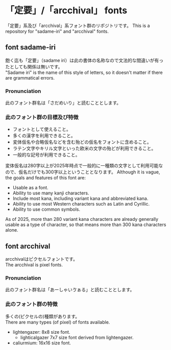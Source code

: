 # 「定要」/「arcchival」 fonts
「定要」系及び「arcchival」系フォント群のリポジトリです。
This is a repository for "sadame-iri" and "arcchival" fonts.
## font sadame-iri
飽く迄も「定要」（sadame iri）は此の書体の名称なので文法的な間違いが有ったとしても関係は無いです。  
"Sadame iri" is the name of this style of letters, so it doesn't matter if there are grammatical errors.
### Pronunciation
此のフォント群名は「さだめいり」と読むこととします。  
### 此のフォント群の目標及び特徴
- フォントとして使えること。
- 多くの漢字を利用できること。
- 変体仮名や合略仮名などを含む殆どの仮名をフォントに含めること。
- ラテン文字やキリル文字といった欧米の文字の殆どが利用できること。
- 一般的な記号が利用できること。

変体仮名は280字以上が2025年時点で一般的に一種類の文字として利用可能なので、仮名だけでも300字以上ということとなります。
Although it is vague, the goals and features of this font are:
- Usable as a font.
- Ability to use many kanji characters.
- Include most kana, including variant kana and abbreviated kana.
- Ability to use most Western characters such as Latin and Cyrillic.
- Ability to use common symbols.

As of 2025, more than 280 variant kana characters are already generally usable as a type of character, so that means more than 300 kana characters alone.
## font arcchival
arcchivalはピクセルフォントです。  
The arcchival is pixel fonts.  
### Pronunciation
此のフォント群名は「あーしゃいゔぁる」と読むこととします。
### 此のフォント群の特徴
多くの(ピクセルの)種類があります。  
There are many types (of pixel) of fonts available.  
- lightengazer: 8x8 size font.
  - lighticalgazer 7x7 size font derived from lightengazer.
- caliurmium: 16x16 size font.

